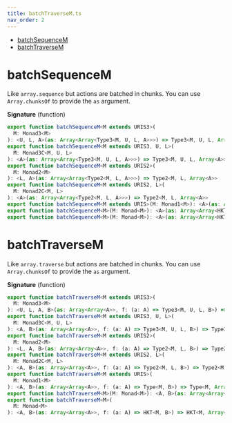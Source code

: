 ```yaml
---
title: batchTraverseM.ts
nav_order: 2
---
```


<!-- START doctoc generated TOC please keep comment here to allow auto update -->
<!-- DON'T EDIT THIS SECTION, INSTEAD RE-RUN doctoc TO UPDATE -->


- [batchSequenceM](#batchsequencem)
- [batchTraverseM](#batchtraversem)

<!-- END doctoc generated TOC please keep comment here to allow auto update -->

# batchSequenceM

Like `array.sequence` but actions are batched in chunks.
You can use `Array.chunksOf` to provide the `as` argument.

**Signature** (function)

```ts
export function batchSequenceM<M extends URIS3>(
  M: Monad3<M>
): <U, L, A>(as: Array<Array<Type3<M, U, L, A>>>) => Type3<M, U, L, Array<A>>
export function batchSequenceM<M extends URIS3, U, L>(
  M: Monad3C<M, U, L>
): <A>(as: Array<Array<Type3<M, U, L, A>>>) => Type3<M, U, L, Array<A>>
export function batchSequenceM<M extends URIS2>(
  M: Monad2<M>
): <L, A>(as: Array<Array<Type2<M, L, A>>>) => Type2<M, L, Array<A>>
export function batchSequenceM<M extends URIS2, L>(
  M: Monad2C<M, L>
): <A>(as: Array<Array<Type2<M, L, A>>>) => Type2<M, L, Array<A>>
export function batchSequenceM<M extends URIS>(M: Monad1<M>): <A>(as: Array<Array<Type<M, A>>>) => Type<M, Array<A>>
export function batchSequenceM<M>(M: Monad<M>): <A>(as: Array<Array<HKT<M, A>>>) => HKT<M, Array<A>>
export function batchSequenceM<M>(M: Monad<M>): <A>(as: Array<Array<HKT<M, A>>>) => HKT<M, Array<A>> { ... }
```

# batchTraverseM

Like `array.traverse` but actions are batched in chunks.
You can use `Array.chunksOf` to provide the `as` argument.

**Signature** (function)

```ts
export function batchTraverseM<M extends URIS3>(
  M: Monad3<M>
): <U, L, A, B>(as: Array<Array<A>>, f: (a: A) => Type3<M, U, L, B>) => Type3<M, U, L, Array<B>>
export function batchTraverseM<M extends URIS3, U, L>(
  M: Monad3C<M, U, L>
): <A, B>(as: Array<Array<A>>, f: (a: A) => Type3<M, U, L, B>) => Type3<M, U, L, Array<B>>
export function batchTraverseM<M extends URIS2>(
  M: Monad2<M>
): <L, A, B>(as: Array<Array<A>>, f: (a: A) => Type2<M, L, B>) => Type2<M, L, Array<B>>
export function batchTraverseM<M extends URIS2, L>(
  M: Monad2C<M, L>
): <A, B>(as: Array<Array<A>>, f: (a: A) => Type2<M, L, B>) => Type2<M, L, Array<B>>
export function batchTraverseM<M extends URIS>(
  M: Monad1<M>
): <A, B>(as: Array<Array<A>>, f: (a: A) => Type<M, B>) => Type<M, Array<B>>
export function batchTraverseM<M>(M: Monad<M>): <A, B>(as: Array<Array<A>>, f: (a: A) => HKT<M, B>) => HKT<M, Array<B>>
export function batchTraverseM<M>(
  M: Monad<M>
): <A, B>(as: Array<Array<A>>, f: (a: A) => HKT<M, B>) => HKT<M, Array<B>> { ... }
```
